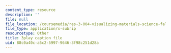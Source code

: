 ```yaml
---
content_type: resource
description: ''
file: null
file_location: /coursemedia/res-3-004-visualizing-materials-science-fall-2017/88c0a40ca5c2599796463f98c251d28a_odOULv5UqAg.vtt
file_type: application/x-subrip
resourcetype: Other
title: 3play caption file
uid: 88c0a40c-a5c2-5997-9646-3f98c251d28a
---
```

